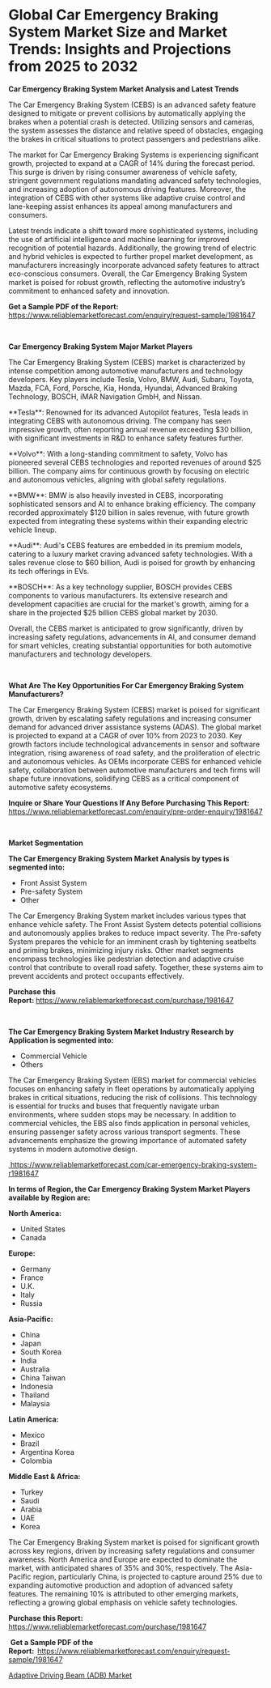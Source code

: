 <p><h1>Global Car Emergency Braking System Market Size and Market Trends: Insights and Projections from 2025 to 2032</h1></p><p><strong>Car Emergency Braking System Market Analysis and Latest Trends</strong></p>
<p><p>The Car Emergency Braking System (CEBS) is an advanced safety feature designed to mitigate or prevent collisions by automatically applying the brakes when a potential crash is detected. Utilizing sensors and cameras, the system assesses the distance and relative speed of obstacles, engaging the brakes in critical situations to protect passengers and pedestrians alike.</p><p>The market for Car Emergency Braking Systems is experiencing significant growth, projected to expand at a CAGR of 14% during the forecast period. This surge is driven by rising consumer awareness of vehicle safety, stringent government regulations mandating advanced safety technologies, and increasing adoption of autonomous driving features. Moreover, the integration of CEBS with other systems like adaptive cruise control and lane-keeping assist enhances its appeal among manufacturers and consumers.</p><p>Latest trends indicate a shift toward more sophisticated systems, including the use of artificial intelligence and machine learning for improved recognition of potential hazards. Additionally, the growing trend of electric and hybrid vehicles is expected to further propel market development, as manufacturers increasingly incorporate advanced safety features to attract eco-conscious consumers. Overall, the Car Emergency Braking System market is poised for robust growth, reflecting the automotive industry’s commitment to enhanced safety and innovation.</p></p>
<p><strong>Get a Sample PDF of the Report:&nbsp;</strong> <a href="https://www.reliablemarketforecast.com/enquiry/request-sample/1981647?utm_campaign=2533&utm_medium=2&utm_source=Github&utm_content=ia&utm_term=31032025&utm_id=car-emergency-braking-system">https://www.reliablemarketforecast.com/enquiry/request-sample/1981647</a></p>
<p>&nbsp;</p>
<p><strong>Car Emergency Braking System Major Market Players</strong></p>
<p><p>The Car Emergency Braking System (CEBS) market is characterized by intense competition among automotive manufacturers and technology developers. Key players include Tesla, Volvo, BMW, Audi, Subaru, Toyota, Mazda, FCA, Ford, Porsche, Kia, Honda, Hyundai, Advanced Braking Technology, BOSCH, iMAR Navigation GmbH, and Nissan.</p><p>**Tesla**: Renowned for its advanced Autopilot features, Tesla leads in integrating CEBS with autonomous driving. The company has seen impressive growth, often reporting annual revenue exceeding $30 billion, with significant investments in R&D to enhance safety features further.</p><p>**Volvo**: With a long-standing commitment to safety, Volvo has pioneered several CEBS technologies and reported revenues of around $25 billion. The company aims for continuous growth by focusing on electric and autonomous vehicles, aligning with global safety regulations.</p><p>**BMW**: BMW is also heavily invested in CEBS, incorporating sophisticated sensors and AI to enhance braking efficiency. The company recorded approximately $120 billion in sales revenue, with future growth expected from integrating these systems within their expanding electric vehicle lineup.</p><p>**Audi**: Audi's CEBS features are embedded in its premium models, catering to a luxury market craving advanced safety technologies. With a sales revenue close to $60 billion, Audi is poised for growth by enhancing its tech offerings in EVs.</p><p>**BOSCH**: As a key technology supplier, BOSCH provides CEBS components to various manufacturers. Its extensive research and development capacities are crucial for the market's growth, aiming for a share in the projected $25 billion CEBS global market by 2030.</p><p>Overall, the CEBS market is anticipated to grow significantly, driven by increasing safety regulations, advancements in AI, and consumer demand for smart vehicles, creating substantial opportunities for both automotive manufacturers and technology developers.</p></p>
<p>&nbsp;</p>
<p><strong>What Are The Key Opportunities For Car Emergency Braking System Manufacturers?</strong></p>
<p><p>The Car Emergency Braking System (CEBS) market is poised for significant growth, driven by escalating safety regulations and increasing consumer demand for advanced driver assistance systems (ADAS). The global market is projected to expand at a CAGR of over 10% from 2023 to 2030. Key growth factors include technological advancements in sensor and software integration, rising awareness of road safety, and the proliferation of electric and autonomous vehicles. As OEMs incorporate CEBS for enhanced vehicle safety, collaboration between automotive manufacturers and tech firms will shape future innovations, solidifying CEBS as a critical component of automotive safety ecosystems.</p></p>
<p><strong>Inquire or Share Your Questions If Any Before Purchasing This Report:</strong> <a href="https://www.reliablemarketforecast.com/enquiry/pre-order-enquiry/1981647?utm_campaign=2533&utm_medium=2&utm_source=Github&utm_content=ia&utm_term=31032025&utm_id=car-emergency-braking-system">https://www.reliablemarketforecast.com/enquiry/pre-order-enquiry/1981647</a></p>
<p>&nbsp;</p>
<p><strong>Market Segmentation</strong></p>
<p><strong>The Car Emergency Braking System Market Analysis by types is segmented into:</strong></p>
<p><ul><li>Front Assist System</li><li>Pre-safety System</li><li>Other</li></ul></p>
<p><p>The Car Emergency Braking System market includes various types that enhance vehicle safety. The Front Assist System detects potential collisions and autonomously applies brakes to reduce impact severity. The Pre-safety System prepares the vehicle for an imminent crash by tightening seatbelts and priming brakes, minimizing injury risks. Other market segments encompass technologies like pedestrian detection and adaptive cruise control that contribute to overall road safety. Together, these systems aim to prevent accidents and protect occupants effectively.</p></p>
<p><strong>Purchase this Report:&nbsp;</strong><a href="https://www.reliablemarketforecast.com/purchase/1981647?utm_campaign=2533&utm_medium=2&utm_source=Github&utm_content=ia&utm_term=31032025&utm_id=car-emergency-braking-system">https://www.reliablemarketforecast.com/purchase/1981647</a></p>
<p>&nbsp;</p>
<p><strong>The Car Emergency Braking System Market Industry Research by Application is segmented into:</strong></p>
<p><ul><li>Commercial Vehicle</li><li>Others</li></ul></p>
<p><p>The Car Emergency Braking System (EBS) market for commercial vehicles focuses on enhancing safety in fleet operations by automatically applying brakes in critical situations, reducing the risk of collisions. This technology is essential for trucks and buses that frequently navigate urban environments, where sudden stops may be necessary. In addition to commercial vehicles, the EBS also finds application in personal vehicles, ensuring passenger safety across various transport segments. These advancements emphasize the growing importance of automated safety systems in modern automotive design.</p></p>
<p><a href="https://www.reliablemarketforecast.com/car-emergency-braking-system-r1981647?utm_campaign=2533&utm_medium=2&utm_source=Github&utm_content=ia&utm_term=31032025&utm_id=car-emergency-braking-system">&nbsp;https://www.reliablemarketforecast.com/car-emergency-braking-system-r1981647</a></p>
<p><strong>In terms of Region, the Car Emergency Braking System Market Players available by Region are:</strong></p>
<p>
    <p> <strong> North America: </strong>
        <ul>
            <li>United States</li>
            <li>Canada</li>
        </ul>
        </p> 
    <p> <strong> Europe: </strong>
        <ul>
            <li>Germany</li>
            <li>France</li>
            <li>U.K.</li>
            <li>Italy</li>
            <li>Russia</li>
        </ul>
        </p> 
    <p> <strong> Asia-Pacific: </strong>
        <ul>
            <li>China</li>
            <li>Japan</li>
            <li>South Korea</li>
            <li>India</li>
            <li>Australia</li>
            <li>China Taiwan</li>
            <li>Indonesia</li>
            <li>Thailand</li>
            <li>Malaysia</li>
        </ul>
        </p> 
    <p> <strong> Latin America: </strong>
        <ul>
            <li>Mexico</li>
            <li>Brazil</li>
            <li>Argentina Korea</li>
            <li>Colombia</li>
        </ul>
        </p> 
    <p> <strong> Middle East & Africa: </strong>
        <ul>
            <li>Turkey</li>
            <li>Saudi</li>
            <li>Arabia</li>
            <li>UAE</li>
            <li>Korea</li>
        </ul>
    </p>
    </p>
<p><p>The Car Emergency Braking System market is poised for significant growth across key regions, driven by increasing safety regulations and consumer awareness. North America and Europe are expected to dominate the market, with anticipated shares of 35% and 30%, respectively. The Asia-Pacific region, particularly China, is projected to capture around 25% due to expanding automotive production and adoption of advanced safety features. The remaining 10% is attributed to other emerging markets, reflecting a growing global emphasis on vehicle safety technologies.</p></p>
<p><strong>Purchase this Report: </strong><a href="https://www.reliablemarketforecast.com/purchase/1981647?utm_campaign=2533&utm_medium=2&utm_source=Github&utm_content=ia&utm_term=31032025&utm_id=car-emergency-braking-system">https://www.reliablemarketforecast.com/purchase/1981647</a></p>
<p>&nbsp;<strong>Get a Sample PDF of the Report:&nbsp;&nbsp;</strong><a href="https://www.reliablemarketforecast.com/enquiry/request-sample/1981647?utm_campaign=2533&utm_medium=2&utm_source=Github&utm_content=ia&utm_term=31032025&utm_id=car-emergency-braking-system">https://www.reliablemarketforecast.com/enquiry/request-sample/1981647</a></p>
<p><strong></strong></p>
<p><p><a href="https://github.com/pearlinewhite4692/Market-Research-Report-List-1/blob/main/adaptive-driving-beam-adb-market.md?utm_campaign=2533&utm_medium=2&utm_source=Github&utm_content=ia&utm_term=31032025&utm_id=car-emergency-braking-system">Adaptive Driving Beam (ADB) Market</a></p></p>